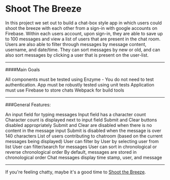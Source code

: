 # Shoot The Breeze

In this project we set out to build a chat-box style app in which users could shoot the breeze with each other from a sign-in with google accounts on Firebase. Within each users account, upon sign-in, they are able to save up to 100 messages and view a list of users that are present in the chat room. Users are also able to filter through messages by message content, username, and date/time. They can sort messages by new or old, and can also sort messages by clicking a user that is present on the user-list. 

---
####Main Goals

All components must be tested using Enzyme - You do not need to test authentication.
App must be robustly tested using unit tests
Application must use Firebase to store chats
Webpack for build tools

---
###General Features:

An input field for typing messages
Input field has a character count
Character count is displayed next to input field
Submit and Clear buttons disabled appropriately
Submit and Clear are disabled when there is no content in the message input
Submit is disabled when the message is over 140 characters
List of users contributing to chatroom (based on the current messages being displayed)
User can filter by User by selecting user from list
User can filter/search for messages
User can sort in chronological or reverse chronological order
By default, messages are stored in chronological order
Chat messages display time stamp, user, and message

---
If you're feeling chatty, maybe it's a good time to [Shoot the Breeze](https://shoot-the-breeze-b2fe6.firebaseapp.com/).
